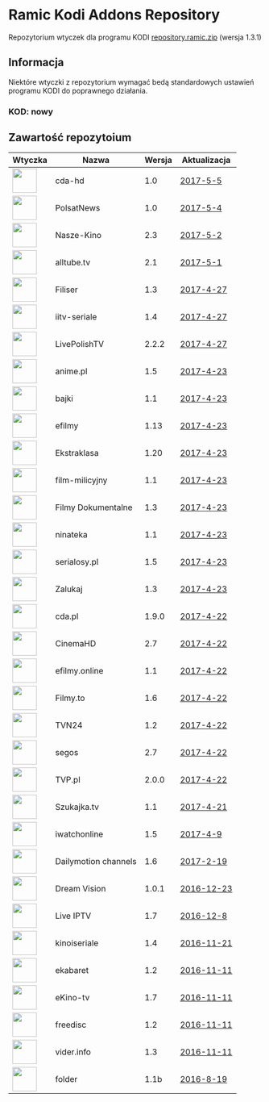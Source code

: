 # Ramic Kodi Addons Repository
Repozytorium wtyczek dla programu KODI
[repository.ramic.zip](https://github.com/ramicspa/kodi/raw/master/repository.ramic.zip) (wersja 1.3.1)
## Informacja
Niektóre wtyczki z repozytorium wymagać bedą standardowych ustawień programu KODI do poprawnego działania.
### KOD: **nowy**
## Zawartość repozytoium
|Wtyczka|Nazwa|Wersja|Aktualizacja|
|---|---|---|---|
|<img src="https://raw.githubusercontent.com/ramicspa/kodi/master/zips/plugin.video.cdahd/icon.png" width="48">|cda-hd|1.0|[2017-5-5](https://raw.githubusercontent.com/ramicspa/kodi/master/zips/plugin.video.cdahd/changelog-1.0.txt)
|<img src="https://raw.githubusercontent.com/ramicspa/kodi/master/zips/plugin.video.ramicpolsat/icon.png" width="48">|PolsatNews|1.0|[2017-5-4](https://raw.githubusercontent.com/ramicspa/kodi/master/zips/plugin.video.ramicpolsat/changelog-1.0.txt)
|<img src="https://raw.githubusercontent.com/ramicspa/kodi/master/zips/plugin.video.naszekino/icon.png" width="48">|Nasze-Kino|2.3|[2017-5-2](https://raw.githubusercontent.com/ramicspa/kodi/master/zips/plugin.video.naszekino/changelog-2.3.txt)
|<img src="https://raw.githubusercontent.com/ramicspa/kodi/master/zips/plugin.video.alltube.tv/icon.png" width="48">|alltube.tv|2.1|[2017-5-1](https://raw.githubusercontent.com/ramicspa/kodi/master/zips/plugin.video.alltube.tv/changelog-2.1.txt)
|<img src="https://raw.githubusercontent.com/ramicspa/kodi/master/zips/plugin.video.filisertv/icon.png" width="48">|Filiser|1.3|[2017-4-27](https://raw.githubusercontent.com/ramicspa/kodi/master/zips/plugin.video.filisertv/changelog-1.3.txt)
|<img src="https://raw.githubusercontent.com/ramicspa/kodi/master/zips/plugin.video.iitv/icon.png" width="48">|iitv-seriale|1.4|[2017-4-27](https://raw.githubusercontent.com/ramicspa/kodi/master/zips/plugin.video.iitv/changelog-1.4.txt)
|<img src="https://raw.githubusercontent.com/ramicspa/kodi/master/zips/plugin.video.LivePolishTV/icon.png" width="48">|LivePolishTV|2.2.2|[2017-4-27](https://raw.githubusercontent.com/ramicspa/kodi/master/zips/plugin.video.LivePolishTV/changelog-2.2.2.txt)
|<img src="https://raw.githubusercontent.com/ramicspa/kodi/master/zips/plugin.video.anime.pl/icon.png" width="48">|anime.pl|1.5|[2017-4-23](https://raw.githubusercontent.com/ramicspa/kodi/master/zips/plugin.video.anime.pl/changelog-1.5.txt)
|<img src="https://raw.githubusercontent.com/ramicspa/kodi/master/zips/plugin.video.bajkionline/icon.png" width="48">|bajki|1.1|[2017-4-23](https://raw.githubusercontent.com/ramicspa/kodi/master/zips/plugin.video.bajkionline/changelog-1.1.txt)
|<img src="https://raw.githubusercontent.com/ramicspa/kodi/master/zips/plugin.video.efilmy/icon.png" width="48">|efilmy|1.13|[2017-4-23](https://raw.githubusercontent.com/ramicspa/kodi/master/zips/plugin.video.efilmy/changelog-1.13.txt)
|<img src="https://raw.githubusercontent.com/ramicspa/kodi/master/zips/plugin.video.ekstraklasa/icon.png" width="48">|Ekstraklasa|1.20|[2017-4-23](https://raw.githubusercontent.com/ramicspa/kodi/master/zips/plugin.video.ekstraklasa/changelog-1.20.txt)
|<img src="https://raw.githubusercontent.com/ramicspa/kodi/master/zips/plugin.video.filmmilicyjny/icon.png" width="48">|film-milicyjny|1.1|[2017-4-23](https://raw.githubusercontent.com/ramicspa/kodi/master/zips/plugin.video.filmmilicyjny/changelog-1.1.txt)
|<img src="https://raw.githubusercontent.com/ramicspa/kodi/master/zips/plugin.video.filmydokumentalne/icon.png" width="48">|Filmy Dokumentalne|1.3|[2017-4-23](https://raw.githubusercontent.com/ramicspa/kodi/master/zips/plugin.video.filmydokumentalne/changelog-1.3.txt)
|<img src="https://raw.githubusercontent.com/ramicspa/kodi/master/zips/plugin.video.ninateka/icon.png" width="48">|ninateka|1.1|[2017-4-23](https://raw.githubusercontent.com/ramicspa/kodi/master/zips/plugin.video.ninateka/changelog-1.1.txt)
|<img src="https://raw.githubusercontent.com/ramicspa/kodi/master/zips/plugin.video.serialosypl/icon.png" width="48">|serialosy.pl|1.5|[2017-4-23](https://raw.githubusercontent.com/ramicspa/kodi/master/zips/plugin.video.serialosypl/changelog-1.5.txt)
|<img src="https://raw.githubusercontent.com/ramicspa/kodi/master/zips/plugin.video.zalukajcom/icon.png" width="48">|Zalukaj|1.3|[2017-4-23](https://raw.githubusercontent.com/ramicspa/kodi/master/zips/plugin.video.zalukajcom/changelog-1.3.txt)
|<img src="https://raw.githubusercontent.com/ramicspa/kodi/master/zips/plugin.video.cdapl/icon.png" width="48">|cda.pl|1.9.0|[2017-4-22](https://raw.githubusercontent.com/ramicspa/kodi/master/zips/plugin.video.cdapl/changelog-1.9.0.txt)
|<img src="https://raw.githubusercontent.com/ramicspa/kodi/master/zips/plugin.video.CinemaHD/icon.png" width="48">|CinemaHD|2.7|[2017-4-22](https://raw.githubusercontent.com/ramicspa/kodi/master/zips/plugin.video.CinemaHD/changelog-2.7.txt)
|<img src="https://raw.githubusercontent.com/ramicspa/kodi/master/zips/plugin.video.efilmy.online/icon.png" width="48">|efilmy.online|1.1|[2017-4-22](https://raw.githubusercontent.com/ramicspa/kodi/master/zips/plugin.video.efilmy.online/changelog-1.1.txt)
|<img src="https://raw.githubusercontent.com/ramicspa/kodi/master/zips/plugin.video.filmyto/icon.png" width="48">|Filmy.to|1.6|[2017-4-22](https://raw.githubusercontent.com/ramicspa/kodi/master/zips/plugin.video.filmyto/changelog-1.6.txt)
|<img src="https://raw.githubusercontent.com/ramicspa/kodi/master/zips/plugin.video.ramictvn24/icon.png" width="48">|TVN24|1.2|[2017-4-22](https://raw.githubusercontent.com/ramicspa/kodi/master/zips/plugin.video.ramictvn24/changelog-1.2.txt)
|<img src="https://raw.githubusercontent.com/ramicspa/kodi/master/zips/plugin.video.segos/icon.png" width="48">|segos|2.7|[2017-4-22](https://raw.githubusercontent.com/ramicspa/kodi/master/zips/plugin.video.segos/changelog-2.7.txt)
|<img src="https://raw.githubusercontent.com/ramicspa/kodi/master/zips/plugin.video.TVP.pl/icon.png" width="48">|TVP.pl|2.0.0|[2017-4-22](https://raw.githubusercontent.com/ramicspa/kodi/master/zips/plugin.video.TVP.pl/changelog-2.0.0.txt)
|<img src="https://raw.githubusercontent.com/ramicspa/kodi/master/zips/plugin.video.szukajkatv/icon.png" width="48">|Szukajka.tv|1.1|[2017-4-21](https://raw.githubusercontent.com/ramicspa/kodi/master/zips/plugin.video.szukajkatv/changelog-1.1.txt)
|<img src="https://raw.githubusercontent.com/ramicspa/kodi/master/zips/plugin.video.iwatchonline/icon.png" width="48">|iwatchonline|1.5|[2017-4-9](https://raw.githubusercontent.com/ramicspa/kodi/master/zips/plugin.video.iwatchonline/changelog-1.5.txt)
|<img src="https://raw.githubusercontent.com/ramicspa/kodi/master/zips/plugin.video.dmchannels/icon.png" width="48">|Dailymotion channels|1.6|[2017-2-19](https://raw.githubusercontent.com/ramicspa/kodi/master/zips/plugin.video.dmchannels/changelog-1.6.txt)
|<img src="https://raw.githubusercontent.com/ramicspa/kodi/master/zips/plugin.video.dreamvision/icon.png" width="48">|Dream Vision|1.0.1|[2016-12-23](https://raw.githubusercontent.com/ramicspa/kodi/master/zips/plugin.video.dreamvision/changelog-1.0.1.txt)
|<img src="https://raw.githubusercontent.com/ramicspa/kodi/master/zips/plugin.video.LiveIPTV/icon.png" width="48">|Live IPTV|1.7|[2016-12-8](https://raw.githubusercontent.com/ramicspa/kodi/master/zips/plugin.video.LiveIPTV/changelog-1.7.txt)
|<img src="https://raw.githubusercontent.com/ramicspa/kodi/master/zips/plugin.video.kinoiseriale/icon.png" width="48">|kinoiseriale|1.4|[2016-11-21](https://raw.githubusercontent.com/ramicspa/kodi/master/zips/plugin.video.kinoiseriale/changelog-1.4.txt)
|<img src="https://raw.githubusercontent.com/ramicspa/kodi/master/zips/plugin.video.ekabaretpl/icon.png" width="48">|ekabaret|1.2|[2016-11-11](https://raw.githubusercontent.com/ramicspa/kodi/master/zips/plugin.video.ekabaretpl/changelog-1.2.txt)
|<img src="https://raw.githubusercontent.com/ramicspa/kodi/master/zips/plugin.video.ekinotv/icon.png" width="48">|eKino-tv|1.7|[2016-11-11](https://raw.githubusercontent.com/ramicspa/kodi/master/zips/plugin.video.ekinotv/changelog-1.7.txt)
|<img src="https://raw.githubusercontent.com/ramicspa/kodi/master/zips/plugin.video.freedisc.pl/icon.png" width="48">|freedisc|1.2|[2016-11-11](https://raw.githubusercontent.com/ramicspa/kodi/master/zips/plugin.video.freedisc.pl/changelog-1.2.txt)
|<img src="https://raw.githubusercontent.com/ramicspa/kodi/master/zips/plugin.video.viderpl/icon.png" width="48">|vider.info|1.3|[2016-11-11](https://raw.githubusercontent.com/ramicspa/kodi/master/zips/plugin.video.viderpl/changelog-1.3.txt)
|<img src="https://raw.githubusercontent.com/ramicspa/kodi/master/zips/plugin.video.folderramic/icon.png" width="48">|folder|1.1b|[2016-8-19](https://raw.githubusercontent.com/ramicspa/kodi/master/zips/plugin.video.folderramic/changelog-1.1b.txt)